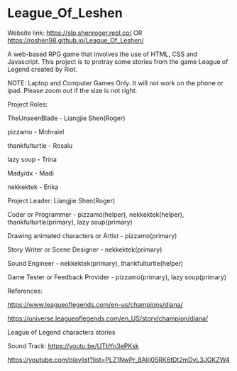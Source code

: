 # League_Of_Leshen

Website link: https://slp.shenroger.repl.co/
OR https://roshen98.github.io/League_Of_Leshen/

A web-based RPG game that involves the use of HTML, CSS and Javascript. This project is to protray some stories from the game League of Legend created by Riot.

NOTE: Laptop and Computer Games Only. It will not work on the phone or ipad. Please zoom out if the size is not right.

Project Roles:

TheUnseenBlade - Liangjie Shen(Roger) 

pizzamo - Mohraiel

thankfulturtle - Rosalu

lazy soup - Trina

Mady/dx - Madi

nekkektek - Erika


Project Leader: Liangjie Shen(Roger)

Coder or Programmer - pizzamo(helper), nekkektek(helper), thankfulturtle(primary), lazy soup(primary)

Drawing animated characters or Artist - pizzamo(primary)

Story Writer or Scene Designer - nekkektek(primary)

Sound Engineer - nekkektek(primary), thankfulturtle(helper)

Game Tester or Feedback Provider - pizzamo(primary), lazy soup(primary)


References:

https://www.leagueoflegends.com/en-us/champions/diana/

https://universe.leagueoflegends.com/en_US/story/champion/diana/

League of Legend characters stories

Sound Track:
https://youtu.be/UTbYn3ePKsk

https://youtube.com/playlist?list=PLZ1NwPr_8AIiI05RK6tDt2mDvL3JGKZW4


